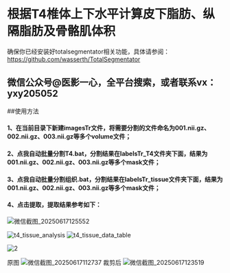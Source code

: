 # 根据T4椎体上下水平计算皮下脂肪、纵隔脂肪及骨骼肌体积
确保你已经安装好totalsegmentator相关功能，具体请参阅：
https://github.com/wasserth/TotalSegmentator
## 微信公众号@医影一心，全平台搜索，或者联系vx：yxy205052
##使用方法
#### 1、在当前目录下新建imagesTr文件，将需要分割的文件命名为001.nii.gz、002.nii.gz、003.nii.gz等多个volume文件；
#### 2、点我自动批量分割T4.bat，分割结果在labelsTr_T4文件夹下面，结果为001.nii.gz、002.nii.gz、003.nii.gz等多个mask文件；
#### 3、点我自动批量分割组织.bat，分割结果在labelsTr_tissue文件夹下面，结果为001.nii.gz、002.nii.gz、003.nii.gz等多个mask文件；
#### 4、点击提取，提取结果参考如下：
![微信截图_20250617125552](https://github.com/user-attachments/assets/82d66e40-3b6a-414c-88e1-bbed42980d38)


![t4_tissue_analysis](https://github.com/user-attachments/assets/887dbce0-5a1d-49f4-ada8-1f75bd3a42f9)
![t4_tissue_data_table](https://github.com/user-attachments/assets/b33e84fe-eca9-4750-a46c-31dd077e8821)


![2](https://github.com/user-attachments/assets/a2854a27-6979-44e1-9d55-0ddba6dcdcfd)

原图
![微信截图_20250617112737](https://github.com/user-attachments/assets/9fb9914f-765e-4d80-8ef7-3635d8fcfabb)
裁剪后
![微信截图_20250617123519](https://github.com/user-attachments/assets/2cb58f8c-ca25-4985-9303-ae2f06aa6a47)


